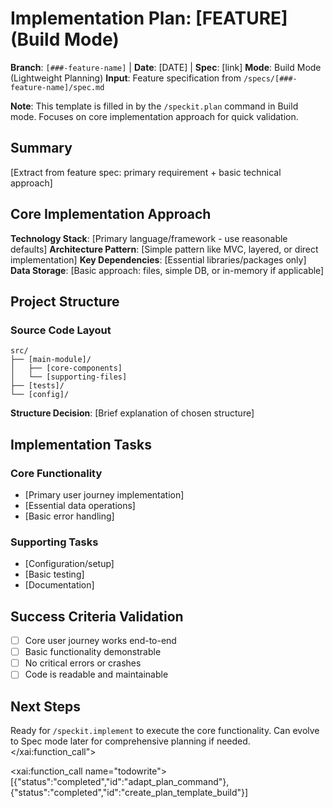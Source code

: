 # Implementation Plan: [FEATURE] (Build Mode)

**Branch**: `[###-feature-name]` | **Date**: [DATE] | **Spec**: [link]
**Mode**: Build Mode (Lightweight Planning)
**Input**: Feature specification from `/specs/[###-feature-name]/spec.md`

**Note**: This template is filled in by the `/speckit.plan` command in Build mode. Focuses on core implementation approach for quick validation.

## Summary

[Extract from feature spec: primary requirement + basic technical approach]

## Core Implementation Approach

**Technology Stack**: [Primary language/framework - use reasonable defaults]
**Architecture Pattern**: [Simple pattern like MVC, layered, or direct implementation]
**Key Dependencies**: [Essential libraries/packages only]
**Data Storage**: [Basic approach: files, simple DB, or in-memory if applicable]

## Project Structure

### Source Code Layout

```text
src/
├── [main-module]/
│   ├── [core-components]
│   └── [supporting-files]
├── [tests]/
└── [config]/
```

**Structure Decision**: [Brief explanation of chosen structure]

## Implementation Tasks

### Core Functionality

- [Primary user journey implementation]
- [Essential data operations]
- [Basic error handling]

### Supporting Tasks

- [Configuration/setup]
- [Basic testing]
- [Documentation]

## Success Criteria Validation

- [ ] Core user journey works end-to-end
- [ ] Basic functionality demonstrable
- [ ] No critical errors or crashes
- [ ] Code is readable and maintainable

## Next Steps

Ready for `/speckit.implement` to execute the core functionality. Can evolve to Spec mode later for comprehensive planning if needed.</content>
</xai:function_call">

<xai:function_call name="todowrite">
<parameter name="todos">[{"status":"completed","id":"adapt_plan_command"},{"status":"completed","id":"create_plan_template_build"}]
